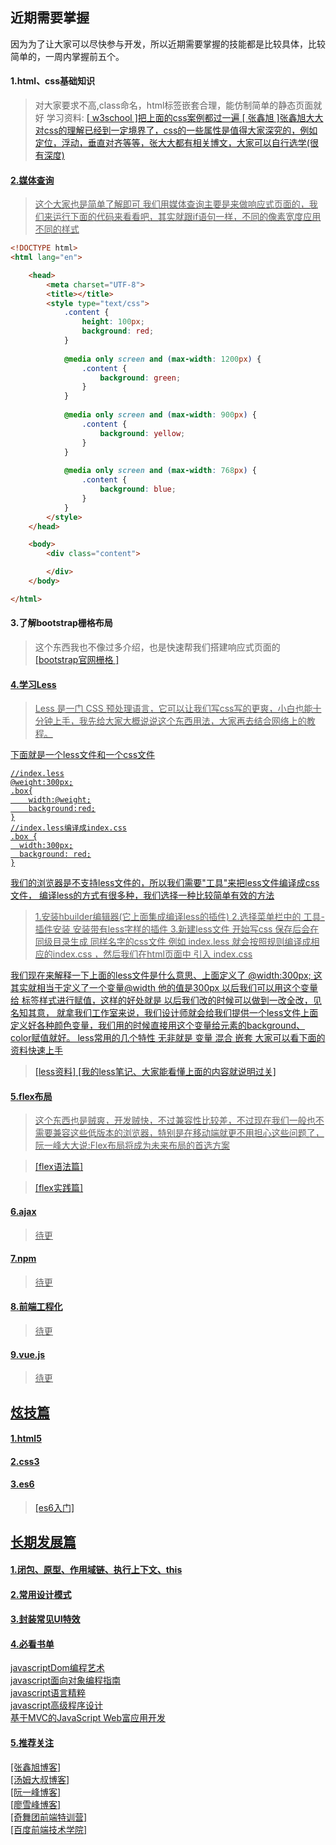 
## 近期需要掌握
因为为了让大家可以尽快参与开发，所以近期需要掌握的技能都是比较具体，比较简单的，一周内掌握前五个。

#### 1.html、css基础知识


> 对大家要求不高,class命名，html标签嵌套合理，能仿制简单的静态页面就好
> 学习资料:
> <a href="http://www.w3school.com.cn/h.asp" target="_blank"> [ w3school ]把上面的css案例都过一遍 
> <a href="http://www.zhangxinxu.com/wordpress/" target="_blank"> [ 张鑫旭 ]张鑫旭大大对css的理解已经到一定境界了，css的一些属性是值得大家深究的，例如定位，浮动，垂直对齐等等，张大大都有相关博文，大家可以自行选学(很有深度)

#### 2.媒体查询
> 这个大家也是简单了解即可
> 我们用媒体查询主要是来做响应式页面的，我们来运行下面的代码来看看吧，其实就跟if语句一样，不同的像素宽度应用不同的样式

```html
<!DOCTYPE html>
<html lang="en">

	<head>
		<meta charset="UTF-8">
		<title></title>
		<style type="text/css">
			.content {
				height: 100px;
				background: red;
			}
			
			@media only screen and (max-width: 1200px) {
				.content {
					background: green;
				}
			}
			
			@media only screen and (max-width: 900px) {
				.content {
					background: yellow;
				}
			}
			
			@media only screen and (max-width: 768px) {
				.content {
					background: blue;
				}
			}
		</style>
	</head>

	<body>
		<div class="content">

		</div>
	</body>

</html>
```

#### 3.了解bootstrap栅格布局
>这个东西我也不像过多介绍，也是快速帮我们搭建响应式页面的
<a href="http://v3.bootcss.com/css/#grid" target="_blank"> [bootstrap官网栅格 ]

#### 4.学习Less
>Less 是一门 CSS 预处理语言，它可以让我们写css写的更爽，小白也能十分钟上手，我先给大家大概说说这个东西用法，大家再去结合网络上的教程。

下面就是一个less文件和一个css文件
```
//index.less
@weight:300px;
.box{
    width:@weight;
    background:red;
}
//index.less编译成index.css
.box {
  width:300px;
  background: red;
}
```
我们的浏览器是不支持less文件的，所以我们需要"工具"来把less文件编译成css文件， 编译less的方式有很多种，我们选择一种比较简单有效的方法 
>1.安装hbuilder编辑器(它上面集成编译less的插件)
>2.选择菜单栏中的 工具-插件安装 安装带有less字样的插件
>3.新建less文件 开始写css 保存后会在同级目录生成 同样名字的css文件 例如 index.less 就会按照规则编译成相应的index.css  ，然后我们在html页面中 引入 index.css


我们现在来解释一下上面的less文件是什么意思、上面定义了 @width:300px; 这其实就相当于定义了一个变量@width 他的值是300px  以后我们可以用这个变量给 标签样式进行赋值，这样的好处就是 以后我们改的时候可以做到一改全改，见名知其意， 就拿我们工作室来说，我们设计师就会给我们提供一个less文件上面定义好各种颜色变量，我们用的时候直接用这个变量给元素的background、color赋值就好。 less常用的几个特性 无非就是 变量 混合  嵌套 大家可以看下面的资料快速上手
><a href="http://www.bootcss.com/p/lesscss/" target="_blank"> [less资料]
><a href="http://www.jianshu.com/p/f92538e1bd61" target="_blank"> [我的less笔记、大家能看懂上面的内容就说明过关]

#### 5.flex布局
> 这个东西也是贼爽，开发贼快，不过兼容性比较差，不过现在我们一般也不需要兼容这些低版本的浏览器，特别是在移动端就更不用担心这些问题了，阮一峰大大说:Flex布局将成为未来布局的首选方案

> <a href="http://www.ruanyifeng.com/blog/2015/07/flex-examples.html" target="_blank"> [flex语法篇]

> <a href="http://www.ruanyifeng.com/blog/2015/07/flex-examples.html" target="_blank"> [flex实践篇]
#### 6.ajax

>待更

#### 7.npm

>待更

#### 8.前端工程化

>待更

#### 9.vue.js
>待更

## 炫技篇
#### 1.html5
#### 2.css3
#### 3.es6
><a href="http://es6.ruanyifeng.com/" target="_blank"> [es6入门]


## 长期发展篇

#### 1.闭包、原型、作用域链、执行上下文、this

#### 2.常用设计模式
#### 3.封装常见UI特效
#### 4.必看书单
javascriptDom编程艺术<br/>
javascript面向对象编程指南<br/>
javascript语言精粹<br/>
javascript高级程序设计<br/>
基于MVC的JavaScript Web富应用开发<br/>
#### 5.推荐关注
<a href="http://www.zhangxinxu.com/wordpress/" target="_blank"> [张鑫旭博客]<br/>
<a  href="http://www.cnblogs.com/TomXu/archive/2011/12/28/2286877.html" target="_blank"> [汤姆大叔博客]<br/>
<a href="http://www.ruanyifeng.com/blog/" target="_blank"> [阮一峰博客]<br/>
<a href="http://www.liaoxuefeng.com/wiki/001434446689867b27157e896e74d51a89c25cc8b43bdb3000" target="_blank"> [廖雪峰博客]<br/>
<a href="https://t.75team.com/" target="_blank"> [奇舞团前端特训营]<br/>
<a href="http://ife.baidu.com/2016/task/all" target="_blank"> [百度前端技术学院]<br/>
